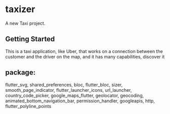 # taxizer

A new Taxi project.

## Getting Started

This is a taxi application, like Uber, that works on a connection between the customer and the driver on the map, and it has many capabilities, discover it
## package:
  flutter_svg,
  shared_preferences,
  bloc,
  flutter_bloc,
  sizer,
  smooth_page_indicator,
  flutter_launcher_icons,
  url_launcher,
  country_code_picker,
  google_maps_flutter,
  geolocator,
  geocoding,
  animated_bottom_navigation_bar,
  permission_handler,
  googleapis,
  http,
  flutter_polyline_points
